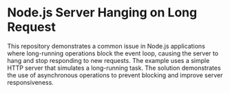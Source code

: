 # Node.js Server Hanging on Long Request

This repository demonstrates a common issue in Node.js applications where long-running operations block the event loop, causing the server to hang and stop responding to new requests.  The example uses a simple HTTP server that simulates a long-running task. The solution demonstrates the use of asynchronous operations to prevent blocking and improve server responsiveness.